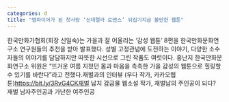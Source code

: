 ```yaml
---
categories: d
title: "뱀파이어가 된 첫사랑 ‘신데렐라 로맨스’ 뒤집기지금 볼만한 웹툰"
---
```

한국만화가협회(회장 신일숙)는 가을과 잘 어울리는 ‘감성 웹툰’ 8편을 한국만화문화연구소 연구원들의 추천을 받아 발표했다. 성별 고정관념에 도전하는 이야기, 다양한 소수자들의 이야기를 담담하지만 따뜻한 시선으로 그린 작품도 여럿이다. 홍난지 한국만화문화연구소 위원은 “뜨거운 여름 지쳤던 몸과 마음을 촉촉한 가을 감성의 웹툰으로 힐링할 수 있기를 바란다”라고 전했다.재벌과의 인터뷰 (우다 작가, 카카오웹툰)https://bit.ly/3RvG4CK재벌 납치 감금물 웹소설 작가, 재벌남의 주인공이 되다? 재벌 남자주인공과 가난한 여주인공